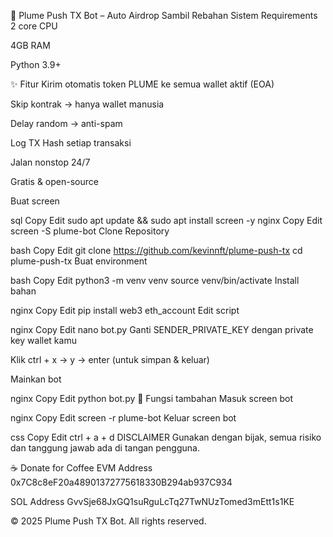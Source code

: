 🚀 Plume Push TX Bot – Auto Airdrop Sambil Rebahan
Sistem Requirements
2 core CPU

4GB RAM

Python 3.9+

✨ Fitur
Kirim otomatis token PLUME ke semua wallet aktif (EOA)

Skip kontrak → hanya wallet manusia

Delay random → anti-spam

Log TX Hash setiap transaksi

Jalan nonstop 24/7

Gratis & open-source

Buat screen

sql
Copy
Edit
sudo apt update && sudo apt install screen -y
nginx
Copy
Edit
screen -S plume-bot
Clone Repository

bash
Copy
Edit
git clone https://github.com/kevinnft/plume-push-tx
cd plume-push-tx
Buat environment

bash
Copy
Edit
python3 -m venv venv
source venv/bin/activate
Install bahan

nginx
Copy
Edit
pip install web3 eth_account
Edit script

nginx
Copy
Edit
nano bot.py
Ganti SENDER_PRIVATE_KEY dengan private key wallet kamu

Klik ctrl + x → y → enter (untuk simpan & keluar)

Mainkan bot

nginx
Copy
Edit
python bot.py
🔑 Fungsi tambahan
Masuk screen bot

nginx
Copy
Edit
screen -r plume-bot
Keluar screen bot

css
Copy
Edit
ctrl + a + d
DISCLAIMER
Gunakan dengan bijak, semua risiko dan tanggung jawab ada di tangan pengguna.

☕ Donate for Coffee
EVM Address
0x7C8c8eF20a48901372775618330B294ab937C934

SOL Address
GvvSje68JxGQ1suRguLcTq27TwNUzTomed3mEtt1s1KE

© 2025 Plume Push TX Bot. All rights reserved.

